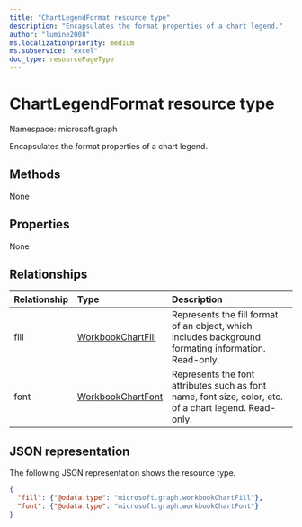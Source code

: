 ```yaml
---
title: "ChartLegendFormat resource type"
description: "Encapsulates the format properties of a chart legend."
author: "lumine2008"
ms.localizationpriority: medium
ms.subservice: "excel"
doc_type: resourcePageType
---
```


# ChartLegendFormat resource type

Namespace: microsoft.graph

Encapsulates the format properties of a chart legend.


## Methods
None

## Properties
None

## Relationships
| Relationship | Type	|Description|
|:---------------|:--------|:----------|
|fill|[WorkbookChartFill](workbookchartfill.md)|Represents the fill format of an object, which includes background formating information. Read-only.|
|font|[WorkbookChartFont](workbookchartfont.md)|Represents the font attributes such as font name, font size, color, etc. of a chart legend. Read-only.|


## JSON representation

The following JSON representation shows the resource type.

<!--{
  "blockType": "resource",
  "optionalProperties": [],
  "baseType": "microsoft.graph.entity",
  "@odata.type": "microsoft.graph.workbookChartLegendFormat"
}-->

```json
{
  "fill": {"@odata.type": "microsoft.graph.workbookChartFill"},
  "font": {"@odata.type": "microsoft.graph.workbookChartFont"}
}
```


<!-- uuid: 8fcb5dbc-d5aa-4681-8e31-b001d5168d79
2015-10-25 14:57:30 UTC -->
<!-- {
  "type": "#page.annotation",
  "description": "ChartLegendFormat resource",
  "keywords": "",
  "section": "documentation",
  "tocPath": ""
}-->

